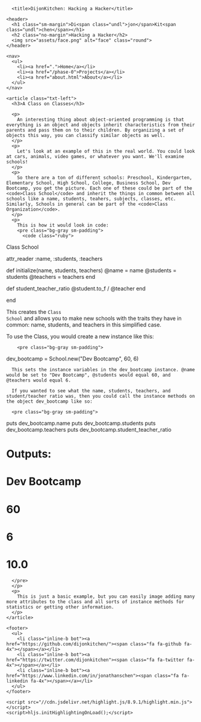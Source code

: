 <!DOCTYPE html>
<html>
  <head>
      <meta charset="utf-8">
      <link rel='stylesheet' type='text/css' href='https://fonts.googleapis.com/css?family=Noto+Sans'>
      <link rel="stylesheet" type="text/css" href="stylesheets/normalize.css">
      <link rel="stylesheet" type="text/css" href="stylesheets/default.css">
      <link rel="stylesheet" type="text/css" href="stylesheets/blog.css">
      <link rel="stylesheet" href="//cdn.jsdelivr.net/highlight.js/8.9.1/styles/default.min.css">
      <link rel="stylesheet" href="https://maxcdn.bootstrapcdn.com/font-awesome/4.4.0/css/font-awesome.min.css">

      <title>DijonKitchen: Hacking a Hacker</title>
  </head>

  <body class="bg-beige font-sans font-gray sd-font txt-ctr">

    <header>
      <h1 class="sm-margin">Di<span class="undl">jon</span>Kit<span class="undl">chen</span></h1>
      <h2 class="no-margin">Hacking a Hacker</h2>
      <img src="assets/face.png" alt="face" class="round">
    </header>

    <nav>
      <ul>
        <li><a href=".">Home</a></li>
        <li><a href="/phase-0">Projects</a></li>
        <li><a href="about.html">About</a></li>
      </ul>
    </nav>

    <article class="txt-left">
      <h3>A Class on Classes</h3>

      <p>
        An interesting thing about object-oriented programming is that everything is an object and objects inherit characteristics from their parents and pass them on to their children. By organizing a set of objects this way, you can classify similar objects as well.
      </p>
      <p>
        Let's look at an example of this in the real world. You could look at cars, animals, video games, or whatever you want. We'll examine schools!
      </p>
      <p>
        So there are a ton of different schools: Preschool, Kindergarten, Elementary School, High School, College, Business School, Dev Bootcamp, you get the picture. Each one of these could be part of the <code>Class School</code> and inherit the things in common between all schools like a name, students, teahers, subjects, classes, etc. Similarly, Schools in general can be part of the <code>Class Organization</code>.
      </p>
      <p>
        This is how it would look in code:
        <pre class="bg-gray sm-padding">
          <code class="ruby">
Class School

  attr_reader :name, :students, :teachers

  def initialize(name, students, teachers)
    @name = name
    @students = students
    @teachers = teachers
  end

  def student_teacher_ratio
    @student.to_f / @teacher
  end

end
          </code>
        </pre>
      </p>
      <p>
        This creates the <code>Class School</code> and allows you to make new schools with the traits they have in common: name, students, and teachers in this simplified case.
      </p>
      <p>
        To use the Class, you would create a new instance like this:

        <pre class="bg-gray sm-padding">
dev_bootcamp = School.new("Dev Bootcamp", 60, 6)
        </pre>

      This sets the instance variables in the dev_bootcamp instance. @name would be set to "Dev Bootcamp", @students would equal 60, and @teachers would equal 6.

      If you wanted to see what the name, students, teachers, and student/teacher ratio was, then you could call the instance methods on the object dev_bootcamp like so:

      <pre class="bg-gray sm-padding">
puts dev_bootcamp.name
puts dev_bootcamp.students
puts dev_bootcamp.teachers
puts dev_bootcamp.student_teacher_ratio

# Outputs:
# Dev Bootcamp
# 60
# 6
# 10.0
      </pre>
      </p>
      <p>
        This is just a basic example, but you can easily image adding many more attributes to the class and all sorts of instance methods for statistics or getting other information.
      </p>
    </article>

    <footer>
      <ul>
        <li class="inline-b bot"><a href="https://github.com/dijonkitchen/"><span class="fa fa-github fa-4x"></span></a></li>
        <li class="inline-b bot"><a href="https://twitter.com/dijonkitchen"><span class="fa fa-twitter fa-4x"></span></a></li>
        <li class="inline-b bot"><a href="https://www.linkedin.com/in/jonathanschen"><span class="fa fa-linkedin fa-4x"></span></a></li>
      </ul>
    </footer>

    <script src="//cdn.jsdelivr.net/highlight.js/8.9.1/highlight.min.js"></script>
    <script>hljs.initHighlightingOnLoad();</script>

  </body>
</html>

